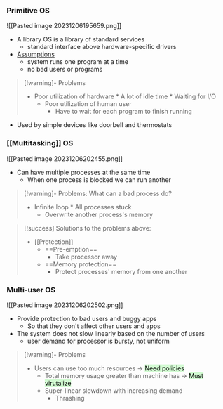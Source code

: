### Primitive OS
![[Pasted image 20231206195659.png]]
* A library OS is a library of standard services
	* standard interface above hardware-specific drivers
* <u>Assumptions</u>
	* system runs one program at a time
	* no bad users or programs
> [!warning]- Problems
> * Poor utilization of hardware
>		* A lot of idle time
>		* Waiting for I/O
>	* Poor utilization of human user
>		* Have to wait for each program to finish running
* Used by simple devices like doorbell and thermostats

### [[Multitasking]] OS
![[Pasted image 20231206202455.png]]
* Can have multiple processes at the same time
	* When one process is blocked we can run another
> [!warning]- Problems: What can a bad process do?
> * Infinite loop
>		* All processes stuck
>	* Overwrite another process's memory

>[!success] Solutions to the problems above:
>* [[Protection]]
>	* ==Pre-emption==
>		* Take processor away
>	* ==Memory protection==
>		* Protect processes' memory from one another


### Multi-user OS
![[Pasted image 20231206202502.png]]
* Provide protection to bad users and buggy apps
	* So that they don't affect other users and apps
* The system does not slow linearly based on the number of users
	* user demand for processor is bursty, not uniform
> [!warning]- Problems
> * Users can use too much resources → <mark style="background: #BBFABBA6;">Need policies</mark>
>	* Total memory usage greater than machine has → <mark style="background: #BBFABBA6;">Must virutalize</mark>
>	* Super-linear slowdown with increasing demand
>		* Thrashing